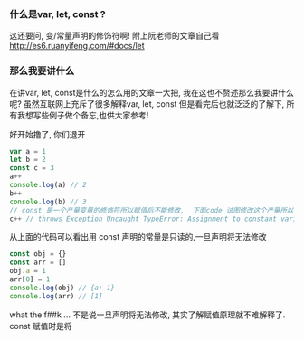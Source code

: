 ### 什么是var, let, const ?
这还要问,  变/常量声明的修饰符啊!
附上阮老师的文章自己看
http://es6.ruanyifeng.com/#docs/let

### 那么我要讲什么
在讲var, let, const是什么的怎么用的文章一大把, 我在这也不赘述那么我要讲什么呢?
虽然互联网上充斥了很多解释var, let, const 但是看完后也就泛泛的了解下, 所有我想写些例子做个备忘,也供大家参考!

好开始撸了, 你们退开


```javascript
var a = 1
let b = 2
const c = 3
a++
console.log(a) // 2
b++
console.log(b) // 3
// const 是一个产量变量的修饰符所以赋值后不能修改,  下面code 试图修改这个产量所以抛出异常
c++ // throws Exception Uncaught TypeError: Assignment to constant variable.
```
从上面的代码可以看出用 const 声明的常量是只读的,一旦声明将无法修改

```javascript
const obj = {}
const arr = []
obj.a = 1
arr[0] = 1
console.log(obj) // {a: 1}
console.log(arr) // [1]
```
what the f##k ...
不是说一旦声明将无法修改, 其实了解赋值原理就不难解释了.
const 赋值时是将